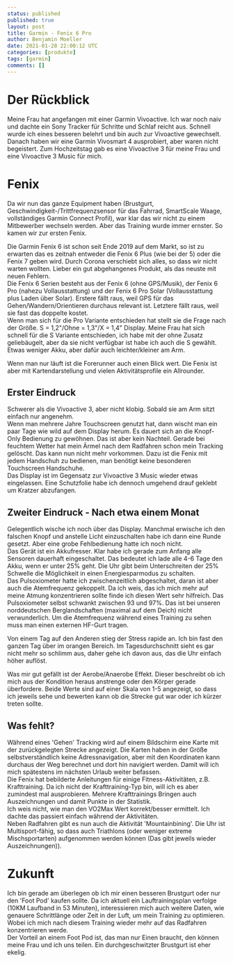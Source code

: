 ```yaml
---
status: published
published: true
layout: post
title: Garmin - Fenix 6 Pro
author: Benjamin Moeller
date: 2021-01-28 22:00:12 UTC
categories: [produkte]
tags: [garmin]
comments: []
---
```


# Der Rückblick
Meine Frau hat angefangen mit einer Garmin Vivoactive. Ich war noch naiv und dachte ein Sony Tracker für Schritte und Schlaf reicht aus. Schnell wurde ich eines besseren belehrt und bin auch zur Vivoactive gewechselt.  
Danach haben wir eine Garmin Vivosmart 4 ausprobiert, aber waren nicht begeistert. Zum Hochzeitstag gab es eine Vivoactive 3 für meine Frau und eine Vivoactive 3 Music für mich.

# Fenix
Da wir nun das ganze Equipment haben (Brustgurt, Geschwindigkeit-/Trittfrequenzsensor für das Fahrrad, SmartScale Waage, vollständiges Garmin Connect Profil), war klar das wir nicht zu einem Mitbewerber wechseln werden. Aber das Training wurde immer ernster. So kamen wir zur ersten Fenix.  

Die Garmin Fenix 6 ist schon seit Ende 2019 auf dem Markt, so ist zu erwarten das es zeitnah entweder die Fenix 6 Plus (wie bei der 5) oder die Fenix 7 geben wird. Durch Corona verschiebt sich alles, so dass wir nicht warten wollten. Lieber ein gut abgehangenes Produkt, als das neuste mit neuen Fehlern.  
Die Fenix 6 Serien besteht aus der Fenix 6 (ohne GPS/Musik), der Fenix 6 Pro (nahezu Vollausstattung) und der Fenix 6 Pro Solar (Vollausstattung plus Laden über Solar). Erstere fällt raus, weil GPS für das Gehen/Wandern/Orientieren durchaus relevant ist. Letztere fällt raus, weil sie fast das doppelte kostet.  
Wenn man sich für die Pro Variante entschieden hat stellt sie die Frage nach der Größe. S = 1,2"/Ohne = 1,3"/X = 1,4" Display. Meine Frau hat sich schnell für die S Variante entschieden, ich habe mit der ohne Zusatz geliebäugelt, aber da sie nicht verfügbar ist habe ich auch die S gewählt. Etwas weniger Akku, aber dafür auch leichter/kleiner am Arm.  

Wenn man nur läuft ist die Forerunner auch einen Blick wert. Die Fenix ist aber mit Kartendarstellung und vielen Aktivitätsprofile ein Allrounder.

## Erster Eindruck
Schwerer als die Vivoactive 3, aber nicht klobig. Sobald sie am Arm sitzt einfach nur angenehm.  
Wenn man mehrere Jahre Touchscreen genutzt hat, dann wischt man ein paar Tage wie wild auf dem Display herum. Es dauert sich an die Knopf-Only Bedienung zu gewöhnen. Das ist aber kein Nachteil. Gerade bei feuchtem Wetter hat mein Ärmel nach dem Radfahren schon mein Tracking gelöscht. Das kann nun nicht mehr vorkommen. Dazu ist die Fenix mit jedem Handschuh zu bedienen, man benötigt keine besonderen Touchscreen Handschuhe.  
Das Display ist im Gegensatz zur Vivoactive 3 Music wieder etwas eingelassen. Eine Schutzfolie habe ich dennoch umgehend drauf geklebt um Kratzer abzufangen.

## Zweiter Eindruck - Nach etwa einem Monat
Gelegentlich wische ich noch über das Display. Manchmal erwische ich den falschen Knopf und anstelle Licht einzuschalten habe ich dann eine Runde gesetzt. Aber eine grobe Fehlbedienung hatte ich noch nicht.  
Das Gerät ist ein Akkufresser. Klar habe ich gerade zum Anfang alle Sensoren dauerhaft eingeschaltet. Das bedeutet ich lade alle 4-6 Tage den Akku, wenn er unter 25% geht. Die Uhr gibt beim Unterschreiten der 25% Schwelle die Möglichkeit in einen Energiesparmodus zu schalten.  
Das Pulsoxiometer hatte ich zwischenzeitlich abgeschaltet, daran ist aber auch die Atemfrequenz gekoppelt. Da ich weis, das ich mich mehr auf meine Atmung konzentrieren sollte finde ich diesen Wert sehr hilfreich. Das Pulsoxiometer selbst schwankt zwischen 93 und 97%. Das ist bei unseren norddeutschen Berglandschaften (maximal auf dem Deich) nicht verwunderlich. Um die Atemfrequenz während eines Training zu sehen muss man einen externen HF-Gurt tragen.  

Von einem Tag auf den Anderen stieg der Stress rapide an. Ich bin fast den ganzen Tag über im orangen Bereich. Im Tagesdurchschnitt sieht es gar nicht mehr so schlimm aus, daher gehe ich davon aus, das die Uhr einfach höher auflöst.  

Was mir gut gefällt ist der Aerobe/Anaerobe Effekt. Dieser beschreibt ob ich mich aus der Kondition heraus anstrenge oder den Körper gerade überfordere. Beide Werte sind auf einer Skala von 1-5 angezeigt, so dass ich jeweils sehe und bewerten kann ob die Strecke gut war oder ich kürzer treten sollte.

## Was fehlt?
Während eines 'Gehen' Tracking wird auf einem Bildschirm eine Karte mit der zurückgelegten Strecke angezeigt. Die Karten haben in der Größe selbstverständlich keine Adressnavigation, aber mit den Koordinaten kann durchaus der Weg berechnet und dort hin navigiert werden. Damit will ich mich spätestens im nächsten Urlaub weiter befassen.  
Die Fenix hat bebilderte Anleitungen für einige Fitness-Aktivitäten, z.B. Krafttraining. Da ich nicht der Krafttraining-Typ bin, will ich es aber zumindest mal ausprobieren. Mehrere Krafttrainings Bringen auch Auszeichnungen und damit Punkte in der Statistik.  
Ich weis nicht, wie man den VO2Max Wert korrekt/besser ermittelt. Ich dachte das passiert einfach während der Aktivitäten.  
Neben Radfahren gibt es nun auch die Aktivität 'Mountainbining'. Die Uhr ist Multisport-fähig, so dass auch Triathlons (oder weniger extreme Mischsportarten) aufgenommen werden können (Das gibt jeweils wieder Auszeichnungen)).

# Zukunft
Ich bin gerade am überlegen ob ich mir einen besseren Brustgurt oder nur den 'Foot Pod' kaufen sollte. Da ich aktuell ein Lauftrainingsplan verfolge (10KM Laufband in 53 Minuten), interessieren mich auch weitere Daten, wie genauere Schrittlänge oder Zeit in der Luft, um mein Training zu optimieren. Wobei ich mich nach diesem Training wieder mehr auf das Radfahren konzentrieren werde.  
Der Vorteil an einem Foot Pod ist, das man nur Einen braucht, den können meine Frau und ich uns teilen. Ein durchgeschwitzter Brustgurt ist eher ekelig.

